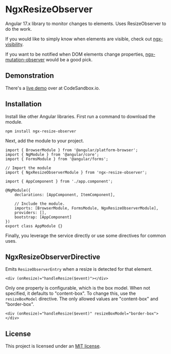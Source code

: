 # NgxResizeObserver

Angular 17.x library to monitor changes to elements. Uses ResizeObserver to do the work.

If you would like to simply know when elements are visible, check out [ngx-visibility](https://github.com/fidian/ngx-visibility/).

If you want to be notified when DOM elements change properties, [ngx-mutation-observer](https://github.com/fidian/ngx-mutation-observer/) would be a good pick.


## Demonstration

There's a [live demo](https://codesandbox.io/s/github/fidian/ngx-resize-observer-demo/tree/master/) over at CodeSandbox.io.


## Installation

Install like other Angular libraries. First run a command to download the module.

    npm install ngx-resize-observer

Next, add the module to your project.

    import { BrowserModule } from '@angular/platform-browser';
    import { NgModule } from '@angular/core';
    import { FormsModule } from '@angular/forms';

    // Import the module
    import { NgxResizeObserverModule } from 'ngx-resize-observer';

    import { AppComponent } from './app.component';

    @NgModule({
        declarations: [AppComponent, ItemComponent],

        // Include the module.
        imports: [BrowserModule, FormsModule, NgxResizeObserverModule],
        providers: [],
        bootstrap: [AppComponent]
    })
    export class AppModule {}

Finally, you leverage the service directly or use some directives for common uses.


## NgxResizeObserverDirective

Emits `ResizeObserverEntry` when a resize is detected for that element.

    <div (onResize)="handleResize($event)"></div>

Only one property is configurable, which is the box model. When not specified, it defaults to "content-box". To change this, use the `resizeBoxModel` directive. The only allowed values are "content-box" and "border-box".

    <div (onResize)="handleResize($event)" resizeBoxModel="border-box"></div>


## License

This project is licensed under an [MIT license](LICENSE.md).
